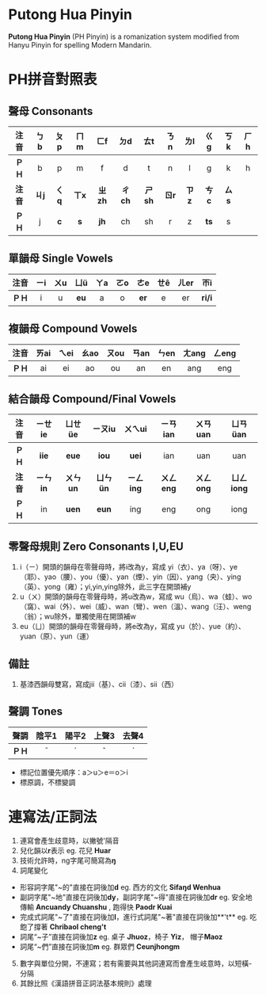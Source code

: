 # Putong Hua Pinyin
**Putong Hua Pinyin** (PH Pinyin) is a romanization system modified from Hanyu Pinyin for spelling Modern Mandarin.
# PH拼音對照表
## 聲母 Consonants
|**注音**|ㄅb|ㄆp|ㄇm|ㄈf|ㄉd|ㄊt|ㄋn|ㄌl|ㄍg|ㄎk|ㄏh|
|:----:|:----:|:----:|:----:|:----:|:----:|:----:|:----:|:----:|:----:|:----:|:----:|
|**ＰＨ**|b|p|m|f|d|t|n|l|g|k|h|
|**注音**|**ㄐj**|**ㄑq**|**ㄒx**|**ㄓzh**|**ㄔch**|**ㄕsh**|**ㄖr**|**ㄗz**|**ㄘc**|**ㄙs**|
|**ＰＨ**|j|**c**|**s**|**jh**|ch|sh|r|z|**ts**|s|

## 單韻母 Single Vowels
|**注音**|ㄧi|ㄨu|ㄩü|ㄚa|ㄛo|ㄜe|ㄝê|ㄦer|ㄭi
|:----:|:----:|:----:|:----:|:----:|:----:|:----:|:----:|:----:|:----:|
|**ＰＨ**|i|u|**eu**|a|o|**er**|e|er|**ri/i** 

## 複韻母 Compound Vowels
|**注音**|ㄞai|ㄟei|ㄠao|ㄡou|ㄢan|ㄣen|ㄤang|ㄥeng|
|:----:|:----:|:----:|:----:|:----:|:----:|:----:|:----:|:----:|
|**ＰＨ**|ai|ei|ao|ou|an|en|ang|eng

## 結合韻母 Compound/Final Vowels
|**注音**|ㄧㄝie|ㄩㄝüe|ㄧㄡiu|ㄨㄟui|ㄧㄢian|ㄨㄢuan|ㄩㄢüan|
|:----:|:----:|:----:|:----:|:----:|:----:|:----:|:----:|
|**ＰＨ**|**iie**|**eue**|**iou**|**uei**|ian|uan|uan|
|**注音**|**ㄧㄣin**|**ㄨㄣun**|**ㄩㄣün**|**ㄧㄥing**|**ㄨㄥeng**|**ㄨㄥong**|**ㄩㄥiong**
|**ＰＨ**|in|**uen**|**eun**|ing|eng|ong|iong|

## 零聲母規則 Zero Consonants I,U,EU
1. i（ㄧ）開頭的韻母在零聲母時，將i改為y，寫成 yi（衣）、ya（呀）、ye（耶）、yao（腰）、you（優）、yan（煙）、yin（因）、yang（央）、ying（英）、yong（雍）；yi,yin,ying除外，此三字在開頭補y
2. u（ㄨ）開頭的韻母在零聲母時，將u改為w，寫成 wu（烏）、wa（蛙）、wo（窩）、wai（外）、wei（威）、wan（彎）、wen（溫）、wang（汪）、weng（翁）；wu除外，單獨使用在開頭補w
3. eu（ㄩ）開頭的韻母在零聲母時，將e改為y，寫成 yu（於）、yue（約）、yuan（原）、yun（運）

## 備註
1. 基漆西韻母雙寫，寫成jii（基）、cii（漆）、sii（西）

## 聲調 Tones
|**聲調**|陰平1|陽平2|上聲3|去聲4
|:----:|:----:|:----:|:----:|:----:|
|**ＰＨ**|¯|ˊ|ˇ|ˋ|
* 標記位置優先順序：a＞u＞e＝o＞i
* 標原調，不標變調

# 連寫法/正詞法
1. 連寫會產生歧意時，以撇號'隔音
2. 兒化韻以**r**表示 eg. 花兒 **Huar**
3. 技術允許時，ng字尾可簡寫為**ŋ**
4. 詞尾變化
* 形容詞字尾"~的"直接在詞後加**d** eg. 西方的文化 **Sifaŋd Wenhua**
* 副詞字尾"~地"直接在詞後加**dy**，副詞字尾"~得"直接在詞後加**dr** eg. 安全地傳輸 **Ancuandy Chuanshu** , 跑得快 **Paodr Kuai**
* 完成式詞尾"~了"直接在詞後加**l**，進行式詞尾"~著"直接在詞後加**'t**
eg. 吃飽了撐著 **Chribaol cheng't**
* 詞尾“~子”直接在詞後加**z** eg. 桌子 **Jhuoz**，椅子 **Yiz**， 帽子**Maoz**
* 詞尾“~們”直接在詞後加**m** eg. 群眾們 **Ceunjhongm**
5. 數字與單位分開，不連寫；若有需要與其他詞連寫而會產生岐意時，以短橫-分隔
6. 其餘比照《漢語拼音正詞法基本規則》處理
